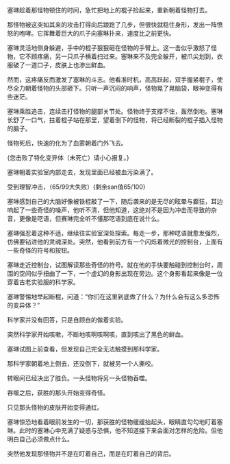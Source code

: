 塞琳趁着那怪物顿住的时间，急忙把地上的棍子捡起来，重新朝着怪物打去。

那怪物被这突如其来的攻击打得向后踉跄了几步，但很快就稳住身形，发出一阵愤怒的咆哮。它挥舞着巨大的爪子向塞琳扑来，速度比之前更快。

塞琳灵活地侧身躲避，手中的棍子狠狠砸在怪物的手臂上。这一击似乎激怒了怪物，它不顾疼痛，另一只爪子横着扫过来。塞琳来不及完全躲开，被爪尖划到，衣服破了一道口子，皮肤上也渗出鲜血。

然而，这疼痛反而激发了塞琳的斗志。他看准时机，高高跃起，双手握紧棍子，使尽全力朝着怪物的头部砸下。只听一声沉闷的响声，怪物晃了晃脑袋，眼神变得有些迷茫。

塞琳乘胜追击，连续击打怪物的腿部关节处。怪物终于支撑不住，轰然倒地。塞琳长舒了一口气，拄着棍子站在那里，望着倒下的怪物，将已经断裂的棍子插入怪物的脑子。

怪物死后，快速的化为了血雾朝着门外飞去。

{您击败了特化变异体（未死亡）请小心报复。}

塞琳朝着实验室内部走去，发现里面已经被血污染满了。

受到理智冲击，（65/99大失败）{剩余san值65/100}

塞琳感到自己的大脑好像被铁棍敲了一下，随后袭来的是无尽的眩晕与癫狂，耳边响起了一些奇怪的噪声，他听不清，但他知道，这绝对不是因为冲击而导致的杂音，更像是呓语，但赛琳完全听不懂那呓语到底在说什么。

塞琳强忍着这种不适，继续往实验室深处探索。每走一步，那种呓语就愈发强烈，仿佛要钻进他的灵魂深处。突然，他看到前方有一个闪烁着微光的控制台，上面有一些奇怪的符号和按钮。

塞琳走近控制台，试图解读那些奇怪的符号。就在他的手快要触碰到控制台时，周围的空间似乎扭曲了一下，一个虚幻的身影出现在旁边。这个身影看起来像是一位穿着古老实验服的科学家。

塞琳警惕地举起断棍，问道：“你们在这里到底做了什么？为什么会有这么多恐怖的变异体？”

科学家并没有回答，只是自顾自的做着实验。

突然科学家开始咳嗽，不断地咳啊咳啊咳，直到咳出了黑色的鲜血。

塞琳试图上前查看，但发现自己完全无法触摸到那科学家。

那科学家朝着地上倒去，还没倒下，就被另一个人撕咬。

转眼间已经决出了胜负。一头怪物将另一头怪物吞噬。

吞噬之后，获胜的那头开始变得奇怪。

只见那头怪物的皮肤开始变得通红。

塞琳惊恐地看着眼前发生的一切，那获胜的怪物缓缓抬起头，眼睛直勾勾地盯着塞琳。此时的塞琳心中充满了疑惑与恐惧，他不知道接下来会面对怎样的危险。但他明白自己必须做点什么。

突然他发现那怪物并不是在盯着自己，而是在盯着自己的背后。